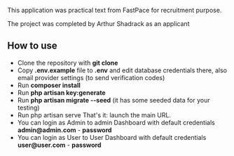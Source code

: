 This application was practical text from FastPace  for recruitment purpose.

The project was completed by Arthur Shadrack as an applicant


## How to use

- Clone the repository with __git clone__
- Copy __.env.example__ file to __.env__ and edit database credentials there, also email provider settings (to send verification codes)
- Run __composer install__
- Run __php artisan key:generate__
- Run __php artisan migrate --seed__ (it has some seeded data for your testing)
- Run php artisan serve  That's it: launch the main URL. 
- You can login as Admin to admin Dashboard with default credentials __admin@admin.com__ - __password__
- You can login as User to User Dashboard with default credentials __user@user.com__ - __password__
